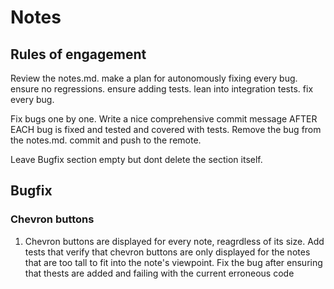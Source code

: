 # Notes

## Rules of engagement

Review the notes.md. make a plan for autonomously fixing every bug. ensure no regressions. ensure adding tests. lean into integration tests. fix every bug.

Fix bugs one by one. Write a nice comprehensive commit message AFTER EACH bug is fixed and tested and covered with tests. Remove the bug from the notes.md. commit and push to the remote.

Leave Bugfix section empty but dont delete the section itself.

## Bugfix

### Chevron buttons

1. Chevron buttons are displayed for every note, reagrdless of its size. Add tests that verify that chevron buttons are only displayed for the notes that are too tall to fit into the note's viewpoint. Fix the bug after ensuring that thests are added and failing with the current erroneous code